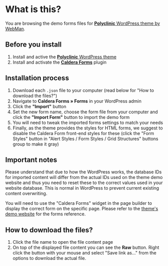 # What is this?

You are browsing the demo forms files for [**Polyclinic** WordPress theme by WebMan](http://www.webmandesign.eu/polyclinic-wordpress-theme/).

## Before you install

1. Install and active the [**Polyclinic** WordPress theme](http://www.webmandesign.eu/polyclinic-wordpress-theme/)
2. Install and activate the [**Caldera Forms**](https://wordpress.org/plugins/caldera-forms/) plugin

## Installation process

1. Download each `.json` file to your computer (read below for "How to download the files?")
2. Navigate to **Caldera Forms &raquo; Forms** in your WordPress admin
3. Click the **"Import"** button
4. Set the new form name, choose the form file from your computer and click the **"Import Form"** button to import the demo form
5. You will need to tweak the imported forms settings to match your needs
6. Finally, as the theme provides the styles for HTML forms, we suggest to disable the Caldera Form front-end styles for these (click the "Form Styles" button in "Alert Styles / Form Styles / Grid Structures" buttons group to make it gray)

## Important notes

Please understand that due to how the WordPress works, the database IDs for imported content will differ from the actual IDs used on the theme demo website and thus you need to reset these to the correct values used in your website database. This is normal in WordPress to prevent current existing content overwriting.

You will need to use the "Caldera Forms" widget in the page builder to display the correct form on the specific page. Please refer to the [theme's demo website](http://themedemos.webmandesign.eu/polyclinic/) for the forms reference.

## How to download the files?

1. Click the file name to open the file content page
2. On top of the displayed file content you can see the **Raw** button. Right click the button with your mouse and select "Save link as..." from the options to download the actual file.